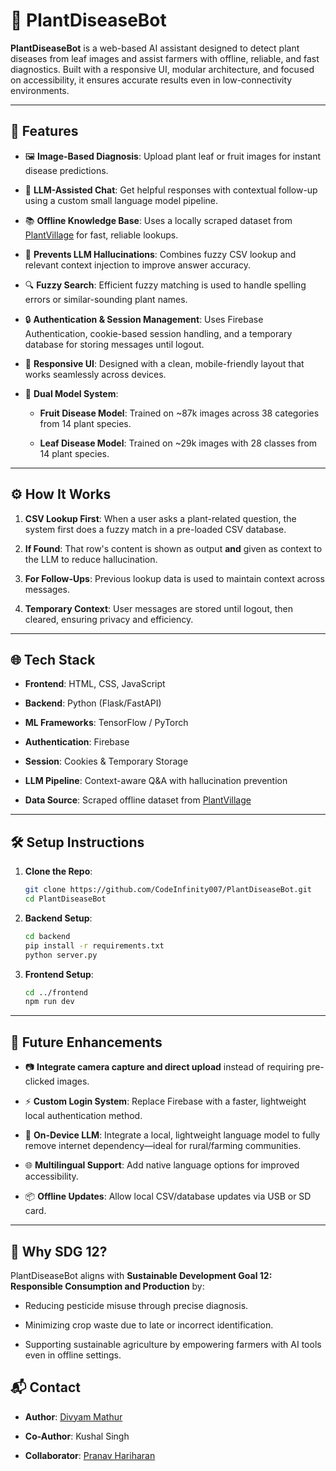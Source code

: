 
# 🌿 PlantDiseaseBot

**PlantDiseaseBot** is a web-based AI assistant designed to detect plant diseases from leaf images and assist farmers with offline, reliable, and fast diagnostics. Built with a responsive UI, modular architecture, and focused on accessibility, it ensures accurate results even in low-connectivity environments.

----------

## 🚀 Features

-   🖼 **Image-Based Diagnosis**: Upload plant leaf or fruit images for instant disease predictions.
    
-   💬 **LLM-Assisted Chat**: Get helpful responses with contextual follow-up using a custom small language model pipeline.
    
-   📚 **Offline Knowledge Base**: Uses a locally scraped dataset from [PlantVillage](https://plantvillage.psu.edu/plants) for fast, reliable lookups.
    
-   🧠 **Prevents LLM Hallucinations**: Combines fuzzy CSV lookup and relevant context injection to improve answer accuracy.
    
-   🔍 **Fuzzy Search**: Efficient fuzzy matching is used to handle spelling errors or similar-sounding plant names.
    
-   🔒 **Authentication & Session Management**: Uses Firebase Authentication, cookie-based session handling, and a temporary database for storing messages until logout.
    
-   📱 **Responsive UI**: Designed with a clean, mobile-friendly layout that works seamlessly across devices.
    
-   🌿 **Dual Model System**:
    
    -   **Fruit Disease Model**: Trained on ~87k images across 38 categories from 14 plant species.
        
    -   **Leaf Disease Model**: Trained on ~29k images with 28 classes from 14 plant species.
        

----------

## ⚙️ How It Works

1.  **CSV Lookup First**: When a user asks a plant-related question, the system first does a fuzzy match in a pre-loaded CSV database.
    
2.  **If Found**: That row's content is shown as output **and** given as context to the LLM to reduce hallucination.
    
3.  **For Follow-Ups**: Previous lookup data is used to maintain context across messages.
    
4.  **Temporary Context**: User messages are stored until logout, then cleared, ensuring privacy and efficiency.
    

----------

## 🌐 Tech Stack

-   **Frontend**: HTML, CSS, JavaScript
    
-   **Backend**: Python (Flask/FastAPI)
    
-   **ML Frameworks**: TensorFlow / PyTorch
    
-   **Authentication**: Firebase
    
-   **Session**: Cookies & Temporary Storage
    
-   **LLM Pipeline**: Context-aware Q&A with hallucination prevention
    
-   **Data Source**: Scraped offline dataset from [PlantVillage](https://plantvillage.psu.edu/plants)
    

----------

## 🛠 Setup Instructions

1.  **Clone the Repo**:
    
    ```bash
    git clone https://github.com/CodeInfinity007/PlantDiseaseBot.git
    cd PlantDiseaseBot
    
    ```
    
2.  **Backend Setup**:
    
    ```bash
    cd backend
    pip install -r requirements.txt
    python server.py
    
    ```
    
3.  **Frontend Setup**:
    
    ```bash
    cd ../frontend
    npm run dev
    
    ```
    

----------

## 🧩 Future Enhancements

   - 📷 **Integrate camera capture and direct upload** instead of requiring pre-clicked images.

-   ⚡ **Custom Login System**: Replace Firebase with a faster, lightweight local authentication method.
    
-   🧠 **On-Device LLM**: Integrate a local, lightweight language model to fully remove internet dependency—ideal for rural/farming communities.
    
-   🌐 **Multilingual Support**: Add native language options for improved accessibility.
    
-   📦 **Offline Updates**: Allow local CSV/database updates via USB or SD card.
    

----------

## 🌱 Why SDG 12?

PlantDiseaseBot aligns with **Sustainable Development Goal 12: Responsible Consumption and Production** by:

-   Reducing pesticide misuse through precise diagnosis.
    
-   Minimizing crop waste due to late or incorrect identification.
    
-   Supporting sustainable agriculture by empowering farmers with AI tools even in offline settings.
    



## 📬 Contact

-   **Author**: [Divyam Mathur](https://github.com/CodeInfinity007)
-  **Co-Author**: Kushal Singh
    
-   **Collaborator**: [Pranav Hariharan](https://github.com/pranavhariharan145)
    


